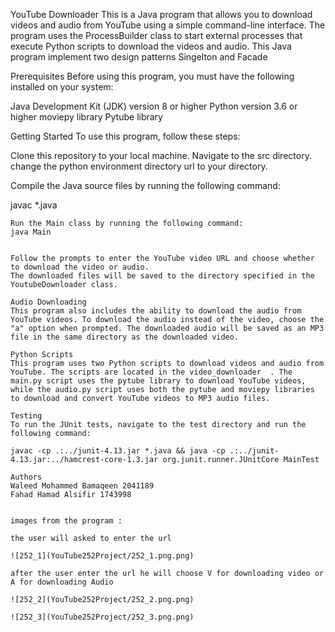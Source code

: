 YouTube Downloader
This is a Java program that allows you to download videos and audio from YouTube using a simple command-line interface. The program uses the ProcessBuilder class to start external processes that execute Python scripts to download the videos and audio.
This Java program implement two design patterns Singelton and Facade 

Prerequisites
Before using this program, you must have the following installed on your system:

Java Development Kit (JDK) version 8 or higher
Python version 3.6 or higher
moviepy library
Pytube library


Getting Started
To use this program, follow these steps:

Clone this repository to your local machine.
Navigate to the src directory.
change the python environment directory url to your directory.

Compile the Java source files by running the following command:

javac *.java
```
Run the Main class by running the following command:
java Main


Follow the prompts to enter the YouTube video URL and choose whether to download the video or audio.
The downloaded files will be saved to the directory specified in the YoutubeDownloader class.

Audio Downloading
This program also includes the ability to download the audio from YouTube videos. To download the audio instead of the video, choose the "a" option when prompted. The downloaded audio will be saved as an MP3 file in the same directory as the downloaded video.

Python Scripts
This program uses two Python scripts to download videos and audio from YouTube. The scripts are located in the video_downloader  . The main.py script uses the pytube library to download YouTube videos, while the audio.py script uses both the pytube and moviepy libraries to download and convert YouTube videos to MP3 audio files.

Testing
To run the JUnit tests, navigate to the test directory and run the following command:

javac -cp .:../junit-4.13.jar *.java && java -cp .:../junit-4.13.jar:../hamcrest-core-1.3.jar org.junit.runner.JUnitCore MainTest

Authors
Waleed Mohammed Bamaqeen 2041189
Fahad Hamad Alsifir 1743998


images from the program :

the user will asked to enter the url

![252_1](YouTube252Project/252_1.png.png)

after the user enter the url he will choose V for downloading video or A for downloading Audio 

![252_2](YouTube252Project/252_2.png.png)

![252_3](YouTube252Project/252_3.png.png)



